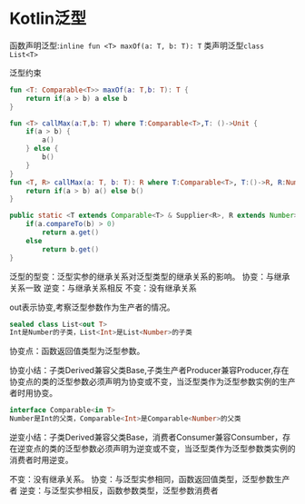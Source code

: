 # Kotlin泛型

函数声明泛型:``inline fun <T> maxOf(a: T, b: T): T``
类声明泛型``class List<T>``

泛型约束

```kotlin
fun <T: Comparable<T>> maxOf(a: T,b: T): T {
    return if(a > b) a else b
}

fun <T> callMax(a:T,b: T) where T:Comparable<T>,T: ()->Unit {
    if(a > b) {
        a()
    } else {
        b()
    }
}
fun <T, R> callMax(a: T, b: T): R where T:Comparable<T>, T:()->R, R:Number {
    return if(a > b) a() else b()
}
```

```java
public static <T extends Comparable<T> & Supplier<R>, R extends Number> R callMax(T a, T b) {
    if(a.compareTo(b) > 0)
        return a.get()
    else 
        return b.get()
}
```

泛型的型变：泛型实参的继承关系对泛型类型的继承关系的影响。
协变：与继承关系一致
逆变：与继承关系相反
不变：没有继承关系

out表示协变,考察泛型参数作为生产者的情况。

```kotlin
sealed class List<out T>
Int是Number的子类，List<Int>是List<Number>的子类
```

协变点：函数返回值类型为泛型参数。

协变小结：子类Derived兼容父类Base,子类生产者Producer<Derived>兼容Producer<Base>,存在协变点的类的泛型参数必须声明为协变或不变，当泛型类作为泛型参数实例的生产者时用协变。

```kotlin
interface Comparable<in T>
Number是Int的父类，Comparable<Int>是Comparable<Number>的父类
```

逆变小结：子类Derived兼容父类Base，消费者Consumer<Base>兼容Consumber<Derived>，存在逆变点的类的泛型参数必须声明为逆变或不变，当泛型类作为泛型参数类实例的消费者时用逆变。

不变：没有继承关系。
协变：与泛型实参相同，函数返回值类型，泛型参数生产者
逆变：与泛型实参相反，函数参数类型，泛型参数消费者

